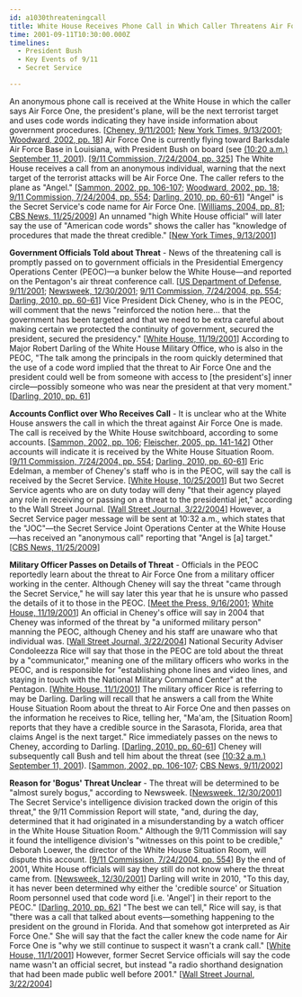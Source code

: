```yaml
---
id: a1030threateningcall
title: White House Receives Phone Call in Which Caller Threatens Air Force One
time: 2001-09-11T10:30:00.000Z
timelines:
  - President Bush
  - Key Events of 9/11
  - Secret Service

---
```


An anonymous phone call is received at the White House in which the caller says Air Force One, the president's plane, will be the next terrorist target and uses code words indicating they have inside information about government procedures. [[Cheney, 9/11/2001][1]; [New York Times, 9/13/2001][2]; [Woodward, 2002, pp. 18][3]] Air Force One is currently flying toward Barksdale Air Force Base in Louisiana, with President Bush on board (see [(10:20 a.m.) September 11, 2001](/timeline/#a1020destinationbarksdale)). [[9/11 Commission, 7/24/2004, pp. 325][4]] The White House receives a call from an anonymous individual, warning that the next target of the terrorist attacks will be Air Force One. The caller refers to the plane as "Angel." [[Sammon, 2002, pp. 106-107][5]; [Woodward, 2002, pp. 18][3]; [9/11 Commission, 7/24/2004, pp. 554][4]; [Darling, 2010, pp. 60-61][6]] "Angel" is the Secret Service's code name for Air Force One. [[Williams, 2004, pp. 81][7]; [CBS News, 11/25/2009][8]] An unnamed "high White House official" will later say the use of "American code words" shows the caller has "knowledge of procedures that made the threat credible." [[New York Times, 9/13/2001][9]]

**Government Officials Told about Threat** - News of the threatening call is promptly passed on to government officials in the Presidential Emergency Operations Center (PEOC)—a bunker below the White House—and reported on the Pentagon's air threat conference call. [[US Department of Defense, 9/11/2001][10]; [Newsweek, 12/30/2001][11]; [9/11 Commission, 7/24/2004, pp. 554][4]; [Darling, 2010, pp. 60-61][6]] Vice President Dick Cheney, who is in the PEOC, will comment that the news "reinforced the notion here… that the government has been targeted and that we need to be extra careful about making certain we protected the continuity of government, secured the president, secured the presidency." [[White House, 11/19/2001][12]] According to Major Robert Darling of the White House Military Office, who is also in the PEOC, "The talk among the principals in the room quickly determined that the use of a code word implied that the threat to Air Force One and the president could well be from someone with access to [the president's] inner circle—possibly someone who was near the president at that very moment." [[Darling, 2010, pp. 61][6]]

**Accounts Conflict over Who Receives Call** - It is unclear who at the White House answers the call in which the threat against Air Force One is made. The call is received by the White House switchboard, according to some accounts. [[Sammon, 2002, pp. 106][5]; [Fleischer, 2005, pp. 141-142][13]] Other accounts will indicate it is received by the White House Situation Room. [[9/11 Commission, 7/24/2004, pp. 554][4]; [Darling, 2010, pp. 60-61][6]] Eric Edelman, a member of Cheney's staff who is in the PEOC, will say the call is received by the Secret Service. [[White House, 10/25/2001][14]] But two Secret Service agents who are on duty today will deny "that their agency played any role in receiving or passing on a threat to the presidential jet," according to the Wall Street Journal. [[Wall Street Journal, 3/22/2004][15]] However, a Secret Service pager message will be sent at 10:32 a.m., which states that the "JOC"—the Secret Service Joint Operations Center at the White House—has received an "anonymous call" reporting that "Angel is [a] target." [[CBS News, 11/25/2009][8]]

**Military Officer Passes on Details of Threat** - Officials in the PEOC reportedly learn about the threat to Air Force One from a military officer working in the center. Although Cheney will say the threat "came through the Secret Service," he will say later this year that he is unsure who passed the details of it to those in the PEOC. [[Meet the Press, 9/16/2001][16]; [White House, 11/19/2001][12]] An official in Cheney's office will say in 2004 that Cheney was informed of the threat by "a uniformed military person" manning the PEOC, although Cheney and his staff are unaware who that individual was. [[Wall Street Journal, 3/22/2004][15]] National Security Adviser Condoleezza Rice will say that those in the PEOC are told about the threat by a "communicator," meaning one of the military officers who works in the PEOC, and is responsible for "establishing phone lines and video lines, and staying in touch with the National Military Command Center" at the Pentagon. [[White House, 11/1/2001][17]] The military officer Rice is referring to may be Darling. Darling will recall that he answers a call from the White House Situation Room about the threat to Air Force One and then passes on the information he receives to Rice, telling her, "Ma'am, the [Situation Room] reports that they have a credible source in the Sarasota, Florida, area that claims Angel is the next target." Rice immediately passes on the news to Cheney, according to Darling. [[Darling, 2010, pp. 60-61][6]] Cheney will subsequently call Bush and tell him about the threat (see [(10:32 a.m.) September 11, 2001](/timeline/#a1032angelthreat)). [[Sammon, 2002, pp. 106-107][5]; [CBS News, 9/11/2002][18]]

**Reason for 'Bogus' Threat Unclear** - The threat will be determined to be "almost surely bogus," according to Newsweek. [[Newsweek, 12/30/2001][11]] The Secret Service's intelligence division tracked down the origin of this threat," the 9/11 Commission Report will state, "and, during the day, determined that it had originated in a misunderstanding by a watch officer in the White House Situation Room." Although the 9/11 Commission will say it found the intelligence division's "witnesses on this point to be credible," Deborah Loewer, the director of the White House Situation Room, will dispute this account. [[9/11 Commission, 7/24/2004, pp. 554][4]] By the end of 2001, White House officials will say they still do not know where the threat came from. [[Newsweek, 12/30/2001][11]] Darling will write in 2010, "To this day, it has never been determined why either the 'credible source' or Situation Room personnel used that code word [i.e. 'Angel'] in their report to the PEOC." [[Darling, 2010, pp. 62][6]] "The best we can tell," Rice will say, is that "there was a call that talked about events—something happening to the president on the ground in Florida. And that somehow got interpreted as Air Force One." She will say that the fact the caller knew the code name for Air Force One is "why we still continue to suspect it wasn't a crank call." [[White House, 11/1/2001][17]] However, former Secret Service officials will say the code name wasn't an official secret, but instead "a radio shorthand designation that had been made public well before 2001." [[Wall Street Journal, 3/22/2004][15]]

[1]: https://www.scribd.com/document/12992809/Lynne-Cheney-s-9-11-Notes-from-the-White-House-Bunker
[2]: https://www.nytimes.com/2001/09/13/opinion/essay-inside-the-bunker.html
[3]: https://www.amazon.com/Bush-at-War-Bob-Woodward/dp/0743204735
[4]: https://web.archive.org/web/20041020144854/http://www.decloah.com/mirrors/9-11/911_Report.txt
[5]: https://www.amazon.com/Fighting-Back-Terrorism-Inside-White/dp/0895261499
[6]: https://www.amazon.com/24-Hours-Inside-Presidents-Bunker/dp/1450244246
[7]: https://www.amazon.com/How-Be-President-Where-Office/dp/0811843165
[8]: https://www.cbsnews.com/news/egads-confidential-9-11-pager-messages-disclosed/
[9]: https://www.nytimes.com/2001/09/13/opinion/essay-inside-the-bunker.html
[10]: http://www.oredigger61.org/wp-content/uploads/2011/07/Air-Threat-Conference-Call-Hyde.pdf
[11]: https://www.newsweek.com/day-changed-america-148319
[12]: https://www.scribd.com/document/16869695/NY-B9-Farmer-Misc-WH-1-of-3-Fdr-11-19-01-Newsweek-Interview-of-Cheney-450
[13]: https://www.amazon.com/Taking-Heat-President-Press-Years/dp/0060747625
[14]: https://www.scribd.com/document/16942234/NY-B10-Farmer-Misc-WH-3-of-3-Fdr-10-25-01-Evan-Thomas-Newsweek-Interview-of-Eric-Edelman-479
[15]: http://opprop911.no/wp-content/uploads/2010/08/9-11-Government-Inconsitencies.pdf
[16]: https://georgewbush-whitehouse.archives.gov/vicepresident/news-speeches/speeches/vp20010916.html
[17]: https://www.scribd.com/document/16571587/T3-B11-EOP-Produced-Documents-Vol-III-Fdr-11-1-01-Evan-Thomas-Newsweek-Interview-of-Rice-001
[18]: https://www.cbsnews.com/news/the-presidents-story-11-09-2002/

